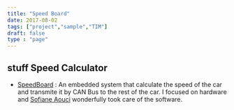 ```yaml
---
title: "Speed Board"
date: 2017-08-02
tags: ["project","sample","TIM"]
draft: false
type : "page"
---
```

stuff
Speed Calculator
-------------

- [SpeedBoard](https://easyeda.com/JacquetPED/Speed-Controller) : An embedded system that calculate the speed of the car and transmite it by CAN Bus to the rest of the car. I focused on hardware and [Sofiane Aouci](https://www.linkedin.com/in/sofiane-aouci/) wonderfully took care of the software.